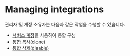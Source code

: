 # Managing integrations

관리자 및 계정 소유자는 다음과 같은 작업을 수행할 수 있습니다.

* [서비스 계정](service-accounts.md)을 사용하여 통합 구성
* [통합 복사(clone)](clone-an-integration-across-your-snyk-orgs.md)
* [통합 삭제(disable)](disable-a-git-integration.md)
